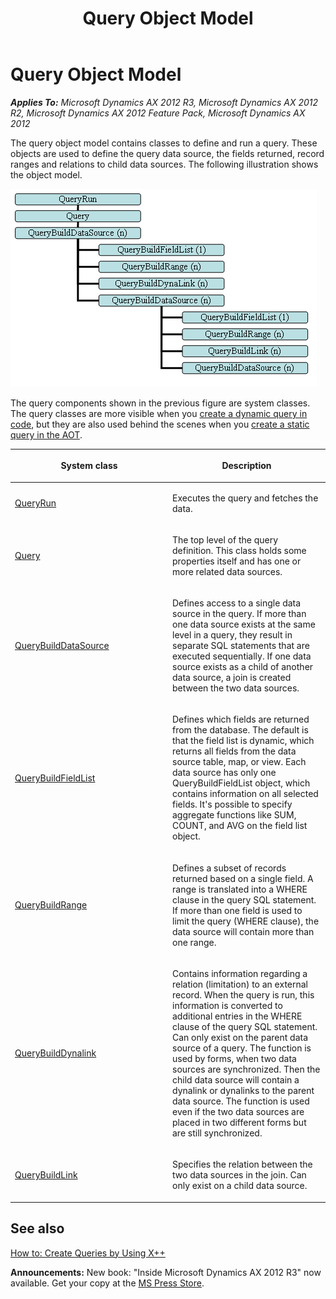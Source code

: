 ﻿---
title: Query Object Model
TOCTitle: Query Object Model
ms:assetid: 3e83a1b2-88cc-46d8-a3ca-ff19da59882a
ms:mtpsurl: https://msdn.microsoft.com/en-us/library/Aa625948(v=AX.60)
ms:contentKeyID: 35242943
ms.date: 05/18/2015
mtps_version: v=AX.60
---

# Query Object Model 


_**Applies To:** Microsoft Dynamics AX 2012 R3, Microsoft Dynamics AX 2012 R2, Microsoft Dynamics AX 2012 Feature Pack, Microsoft Dynamics AX 2012_

The query object model contains classes to define and run a query. These objects are used to define the query data source, the fields returned, record ranges and relations to child data sources. The following illustration shows the object model.

![The Structure of a Query](images/Aa625948.QueryStructure(en-us,AX.60).gif "The Structure of a Query")

The query components shown in the previous figure are system classes. The query classes are more visible when you [create a dynamic query in code](how-to-create-queries-by-using-x.md), but they are also used behind the scenes when you [create a static query in the AOT](how-to-create-queries-by-using-the-aot.md).

<table>
<colgroup>
<col style="width: 50%" />
<col style="width: 50%" />
</colgroup>
<thead>
<tr class="header">
<th><p>System class</p></th>
<th><p>Description</p></th>
</tr>
</thead>
<tbody>
<tr class="odd">
<td><p><a href="https://msdn.microsoft.com/en-us/library/gg923354(v=ax.60)">QueryRun</a></p></td>
<td><p>Executes the query and fetches the data.</p></td>
</tr>
<tr class="even">
<td><p><a href="https://msdn.microsoft.com/en-us/library/gg913387(v=ax.60)">Query</a></p></td>
<td><p>The top level of the query definition. This class holds some properties itself and has one or more related data sources.</p></td>
</tr>
<tr class="odd">
<td><p><a href="https://msdn.microsoft.com/en-us/library/gg913612(v=ax.60)">QueryBuildDataSource</a></p></td>
<td><p>Defines access to a single data source in the query. If more than one data source exists at the same level in a query, they result in separate SQL statements that are executed sequentially. If one data source exists as a child of another data source, a join is created between the two data sources.</p></td>
</tr>
<tr class="even">
<td><p><a href="https://msdn.microsoft.com/en-us/library/gg913662(v=ax.60)">QueryBuildFieldList</a></p></td>
<td><p>Defines which fields are returned from the database. The default is that the field list is dynamic, which returns all fields from the data source table, map, or view. Each data source has only one QueryBuildFieldList object, which contains information on all selected fields. It's possible to specify aggregate functions like SUM, COUNT, and AVG on the field list object.</p></td>
</tr>
<tr class="odd">
<td><p><a href="https://msdn.microsoft.com/en-us/library/gg913682(v=ax.60)">QueryBuildRange</a></p></td>
<td><p>Defines a subset of records returned based on a single field. A range is translated into a WHERE clause in the query SQL statement. If more than one field is used to limit the query (WHERE clause), the data source will contain more than one range.</p></td>
</tr>
<tr class="even">
<td><p><a href="https://msdn.microsoft.com/en-us/library/gg913654(v=ax.60)">QueryBuildDynalink</a></p></td>
<td><p>Contains information regarding a relation (limitation) to an external record. When the query is run, this information is converted to additional entries in the WHERE clause of the query SQL statement. Can only exist on the parent data source of a query. The function is used by forms, when two data sources are synchronized. Then the child data source will contain a dynalink or dynalinks to the parent data source. The function is used even if the two data sources are placed in two different forms but are still synchronized.</p></td>
</tr>
<tr class="odd">
<td><p><a href="https://msdn.microsoft.com/en-us/library/gg913668(v=ax.60)">QueryBuildLink</a></p></td>
<td><p>Specifies the relation between the two data sources in the join. Can only exist on a child data source.</p></td>
</tr>
</tbody>
</table>


## See also

[How to: Create Queries by Using X++](how-to-create-queries-by-using-x.md)

  
**Announcements:** New book: "Inside Microsoft Dynamics AX 2012 R3" now available. Get your copy at the [MS Press Store](https://www.microsoftpressstore.com/store/inside-microsoft-dynamics-ax-2012-r3-9780735685109).

